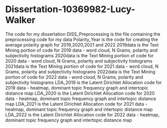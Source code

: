 # Dissertation-10369982-Lucy-Walker
The code for my dissertation 
DISS_Preprocessing is the file containing the preprocessing code for my data
Polarity_Year is the code for creating the average polarity graph for 2019,2020,2021 and 2022
2019data is the Text Mining portion of code for 2019 data - word cloud, N Grams, polarity and subjectivity histograms
2020data is the Text Mining portion of code for 2020 data - word cloud, N Grams, polarity and subjectivity histograms
2021data is the Text Mining portion of code for 2021 data - word cloud, N Grams, polarity and subjectivity histograms
2022data is the Text Mining portion of code for 2022 data - word cloud, N Grams, polarity and subjectivity histograms
LDA_2019 is the Latent Dirichlet Allocation code for 2019 data - heatmap, dominant topic frequency graph and intertopic distance map
LDA_2020 is the Latent Dirichlet Allocation code for 2020 data - heatmap, dominant topic frequency graph and intertopic distance map
LDA_2021 is the Latent Dirichlet Allocation code for 2021 data - heatmap, dominant topic frequency graph and intertopic distance map
LDA_2022 is the Latent Dirichlet Allocation code for 2022 data - heatmap, dominant topic frequency graph and intertopic distance map
